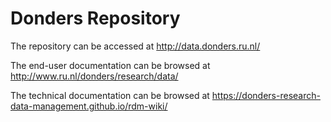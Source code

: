 # Donders Repository

The repository can be accessed at http://data.donders.ru.nl/

The end-user documentation can be browsed at http://www.ru.nl/donders/research/data/

The technical documentation can be browsed at https://donders-research-data-management.github.io/rdm-wiki/

